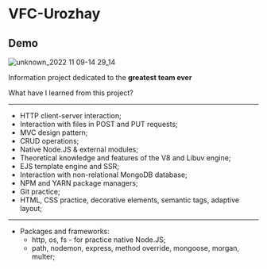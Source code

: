 # VFC-Urozhay
## Demo
![unknown_2022 11 09-14 29_14](https://user-images.githubusercontent.com/38426619/200831832-dd07d3d6-c3e1-47b5-bd42-d0f80288921d.gif)

Information project dedicated to the **greatest team ever**

What have I learned from this project?
____
+ HTTP client-server interaction;
+ Interaction with files in POST and PUT requests;
+ MVC design pattern;
+ CRUD operations;
+ Native Node.JS & external modules;
+ Theoretical knowledge and features of the V8 and Libuv engine;
+ EJS template engine and SSR;
+ Interaction with non-relational MongoDB database;
+ NPM and YARN package managers;
+ Git practice;
+ HTML, CSS practice, decorative elements, semantic tags, adaptive layout;
____
+ Packages and frameworks: 
  + http, os, fs - for practice native Node.JS;
  + path, nodemon, express, method override, mongoose, morgan, multer;
